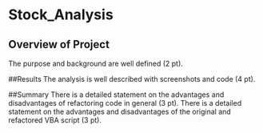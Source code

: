 # Stock_Analysis

## Overview of Project
The purpose and background are well defined (2 pt).

##Results
The analysis is well described with screenshots and code (4 pt).

##Summary
There is a detailed statement on the advantages and disadvantages of refactoring code in general (3 pt).
There is a detailed statement on the advantages and disadvantages of the original and refactored VBA script (3 pt).
